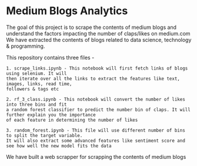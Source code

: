 # Medium Blogs Analytics
The goal of this project is to scrape the contents of medium blogs and understand the factors impacting the number of claps/likes on medium.com
We have extracted the contents of blogs related to data science, technology & programming.

This repository contains three files - 
```
1. scrape_links.ipynb - This notebook will first fetch links of blogs using selenium. It will 
then iterate over all the links to extract the features like text, images, links, read time, 
followers & tags etc 
```
```
2. rf_3_class.ipynb - This notebook will convert the number of likes into three bins and fit
a random forest classifier to predict the number bin of claps. It will further explain you the importance
of each feature in determining the number of likes
```

```
3. random_forest.ipynb - This file will use different number of bins to split the target variable. 
It will also extract some advanced features like sentiment score and see how well the new model fits the data
```
We have built a web scrapper for scrapping the contents of medium blogs

